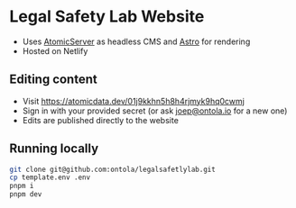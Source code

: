 # Legal Safety Lab Website

- Uses [AtomicServer](https://github.com/atomicdata-dev/atomic-server/) as headless CMS and [Astro](https://docs.atomicdata.dev/astro-guide/1-index) for rendering
- Hosted on Netlify

## Editing content

- Visit https://atomicdata.dev/01j9kkhn5h8h4rjmyk9hq0cwmj
- Sign in with your provided secret (or ask joep@ontola.io for a new one)
- Edits are published directly to the website

## Running locally

```sh
git clone git@github.com:ontola/legalsafetlylab.git
cp template.env .env
pnpm i
pnpm dev
```
